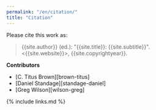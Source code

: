 ```yaml
---
permalink: "/en/citation/"
title: "Citation"
---
```


Please cite this work as:

> {{site.author}} (ed.): "{{site.title}}: {{site.subtitle}}".  <{{site.website}}>, {{site.copyrightyear}}.

**Contributors**

-   [C. Titus Brown][brown-titus]
-   [Daniel Standage][standage-daniel]
-   [Greg Wilson][wilson-greg]

{% include links.md %}
